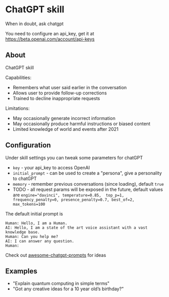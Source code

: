 # ChatGPT skill

When in doubt, ask chatgpt

You need to configure an api_key, get it at https://beta.openai.com/account/api-keys


## About 

ChatGPT skill

Capabilities:
- Remembers what user said earlier in the conversation
- Allows user to provide follow-up corrections
- Trained to decline inappropriate requests

Limitations:

- May occasionally generate incorrect information
- May occasionally produce harmful instructions or biased content
- Limited knowledge of world and events after 2021

## Configuration

Under skill settings you can tweak some parameters for chatGPT


- `key` - your api_key to access OpenAI
- `initial_prompt` - can be used to create a "persona", give a personality to chatGPT
- `memory` - remember previous conversations (since loading), default `true`
- TODO - all request params will be exposed in the future, default values are
      `engine="davinci", temperature=0.85, 
      top_p=1, frequency_penalty=0,
      presence_penalty=0.7, best_of=2, 
      max_tokens=100`


The default initial prompt is

```
Human: Hello, I am a Human.
AI: Hello, I am a state of the art voice assistant with a vast knowledge base.
Human: Can you help me?
AI: I can answer any question.
Human: 
```

Check out [awesome-chatgpt-prompts](https://github.com/f/awesome-chatgpt-prompts) for ideas


## Examples 

* "Explain quantum computing in simple terms"
* "Got any creative ideas for a 10 year old’s birthday?"
